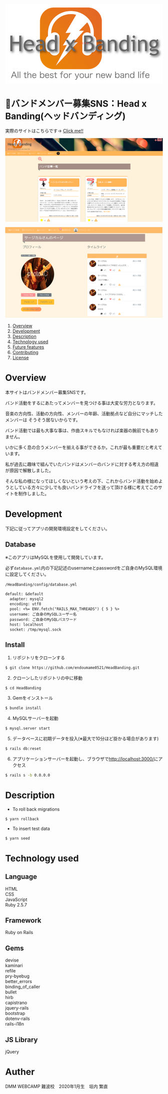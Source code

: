 ![logo](https://github.com/endoumame0521/HeadBanding/blob/images/logo.png)
# :newspaper:バンドメンバー募集SNS：Head x Banding(ヘッドバンディング)

実際のサイトはこちらです→ [Click me!!](http://headbanding.org/)

![intro1](https://github.com/endoumame0521/HeadBanding/blob/images/introduction1.png)

![image](https://github.com/endoumame0521/HeadBanding/blob/images/introduction2.png)

1. [Overview](#overview)
1. [Development](#development)
1. [Description](#description)
1. [Technology used](#technology%20used)
1. [Future features](#future%20features)
1. [Contributing](#contributing)
1. [License](#license)

# Overview

本サイトはバンドメンバー募集SNSです。

バンド活動をするにあたってメンバーを見つける事は大変な労力となります。

音楽の方向性、活動の方向性、メンバーの年齢、活動拠点など自分にマッチしたメンバーは
そうそう居ないからです。

バンド活動では最も大事な事は、作曲スキルでもなければ楽器の腕前でもありません。

いかに多く息の合うメンバーを揃える事ができるか。これが最も重要だと考えています。

私が過去に趣味で組んでいたバンドはメンバーのバンドに対する考え方の相違が原因で解散しました。

そんな私の様になってほしくないという考えの下、これからバンド活動を始めようとしている方々に少しでも良いバンドライフを送って頂ける様に考えてこのサイトを制作しました。

# Development

下記に従ってアプリの開発環境設定をしてください。

## Database

※このアプリはMySQLを使用して開発しています。

必ず`database.yml`内の下記記述のusernameとpasswordをご自身のMySQL環境に設定してください。

`/HeadBanding/config/database.yml`

```
default: &default
  adapter: mysql2
  encoding: utf8
  pool: <%= ENV.fetch("RAILS_MAX_THREADS") { 5 } %>
  username: ご自身のMySQLユーザー名
  password: ご自身のMySQLパスワード
  host: localhost
  socket: /tmp/mysql.sock

```

## Install

1. リポジトリをクローンする

```bash
$ git clone https://github.com/endoumame0521/HeadBanding.git
```

2. クローンしたリポジトリの中に移動

```bash
$ cd HeadBanding
```

3. Gemをインストール

```bash
$ bundle install
```

4. MySQLサーバーを起動

```bash
$ mysql.server start
```

5. データベースに初期データを投入(※最大で10分ほど掛かる場合があります)

```bash
$ rails db:reset
```

6. アプリケーションサーバーを起動し、ブラウザで[http://localhost:3000/](http://headbanding.org/)にアクセス

```bash
$ rails s -b 0.0.0.0
```

# Description

- To roll back migrations

```bash
$ yarn rollback
```

- To insert test data

```bash
$ yarn seed
```

# Technology used

## Language
HTML<br>
CSS<br>
JavaScript<br>
Ruby 2.5.7

## Framework
Ruby on Rails

## Gems
devise<br>
kaminari<br>
refile<br>
pry-byebug<br>
better_errors<br>
binding_of_caller<br>
bullet<br>
hirb<br>
capistrano<br>
jquery-rails<br>
bootstrap<br>
dotenv-rails<br>
rails-i18n<br>

## JS Library
jQuery


# Auther
DMM WEBCAMP 難波校　2020年1月生　垣内 繁直
